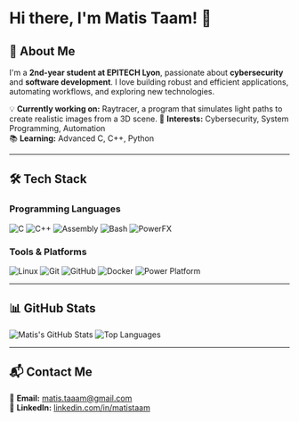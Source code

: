 # Hi there, I'm Matis Taam! 👋

## 🚀 About Me

I'm a **2nd-year student at EPITECH Lyon**, passionate about **cybersecurity** and **software development**. I love building robust and efficient applications, automating workflows, and exploring new technologies.  

💡 **Currently working on:** Raytracer, a program that simulates light paths to create realistic images from a 3D scene.
🎯 **Interests:** Cybersecurity, System Programming, Automation  
📚 **Learning:** Advanced C, C++, Python

---

## 🛠️ Tech Stack

### Programming Languages
![C](https://img.shields.io/badge/C-%2300599C.svg?style=flat&logo=c&logoColor=white)
![C++](https://img.shields.io/badge/C++-%2300599C.svg?style=flat&logo=c%2B%2B&logoColor=white)
![Assembly](https://img.shields.io/badge/Assembly-%23A8B9CC.svg?style=flat&logo=assembly&logoColor=black)
![Bash](https://img.shields.io/badge/Bash-%23121011.svg?style=flat&logo=gnu-bash&logoColor=white)
![PowerFX](https://img.shields.io/badge/PowerFX-%230078D7.svg?style=flat&logo=microsoft&logoColor=white)

### Tools & Platforms
![Linux](https://img.shields.io/badge/Linux-%23FCC624.svg?style=flat&logo=linux&logoColor=black)
![Git](https://img.shields.io/badge/Git-%23F05032.svg?style=flat&logo=git&logoColor=white)
![GitHub](https://img.shields.io/badge/GitHub-%23181717.svg?style=flat&logo=github&logoColor=white)
![Docker](https://img.shields.io/badge/Docker-%230db7ed.svg?style=flat&logo=docker&logoColor=white)
![Power Platform](https://img.shields.io/badge/Power%20Platform-%235F3CBA.svg?style=flat&logo=microsoft-powerapps&logoColor=white)

---

## 📊 GitHub Stats

![Matis's GitHub Stats](https://github-readme-stats.vercel.app/api?username=matistaam&show_icons=true&theme=tokyonight)
![Top Languages](https://github-readme-stats.vercel.app/api/top-langs/?username=matistaam&layout=compact&theme=tokyonight)

---

## 📬 Contact Me

📧 **Email:** [matis.taaam@gmail.com](mailto:matis.taaam@gmail.com)  
💼 **LinkedIn:** [linkedin.com/in/matistaam](https://www.linkedin.com/in/matistaam/)  
